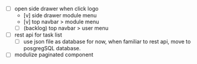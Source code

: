 - [ ] open side drawer when click logo
    - [v] side drawer module menu
    - [v] top navbar > module menu
    - [ ] (backlog) top navbar > user menu
- [ ] rest api for task list
    - [ ] use json file as database for now, when familiar to rest api, move to posgregSQL database.
- [ ] modulize paginated component
